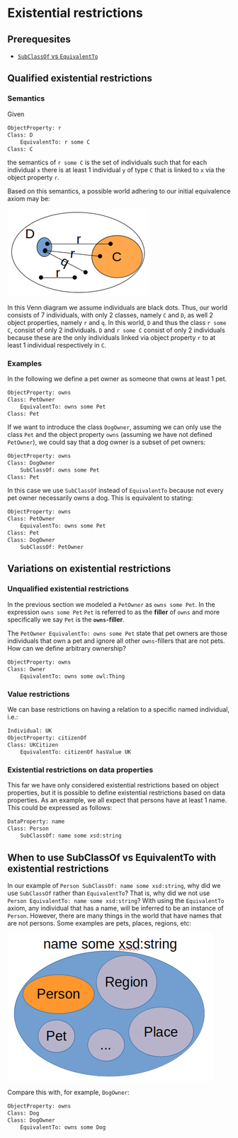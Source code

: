 # Existential restrictions
## Prerequesites
* [`SubClassOf` vs `EquivalentTo`](subClassOf-vs-equivalentTo.md)

## Qualified existential restrictions

### Semantics
Given 

    ObjectProperty: r
    Class: D
        EquivalentTo: r some C
    Class: C

the semantics of 
`r some C` is the set of individuals such that for each
individual `x` there is at least 1 individual `y` of type `C` that is linked to
`x` via the object property `r`.

Based on this semantics, a possible world adhering to our initial equivalence axiom may be:

![](../images/tutorials/existential-restrictions/QualifiedExistentialRestriction.png)

In this Venn diagram we assume individuals are black dots. 
Thus, our world consists of 7 individuals,
with only 2 classes, namely `C` and `D`, as well 2 object properties, namely `r` and `q`. 
In this world, `D` and thus the class `r some C`, consist of only 2 individuals. `D` and
`r some C` consist of only 2 individuals because these are the only individuals linked 
via object property `r` to at least 1 individual respectively in `C`.
 
### Examples
In the following we define a pet owner as someone that owns at least 1 pet.

    ObjectProperty: owns
    Class: PetOwner
        EquivalentTo: owns some Pet
    Class: Pet

If we want to introduce the class `DogOwner`, assuming we can only use the class `Pet`
and the object property `owns` (assuming we have not defined `PetOwner`), we could say 
that a dog owner is a subset of pet owners:

    ObjectProperty: owns
    Class: DogOwner
        SubClassOf: owns some Pet
    Class: Pet

In this case we use `SubClassOf` instead of `EquivalentTo` because not every pet owner
necessarily owns a dog. This is equivalent to stating:

    ObjectProperty: owns
    Class: PetOwner
        EquivalentTo: owns some Pet
    Class: Pet
    Class: DogOwner 
        SubClassOf: PetOwner

## Variations on existential restrictions
### Unqualified existential restrictions
In the previous section we modeled a `PetOwner` as `owns some Pet`. In the expression 
`owns some Pet` `Pet` is referred to as the **filler** of `owns` and more specifically 
we say `Pet` is the **`owns`-filler**. 

The `PetOwner EquivalentTo: owns some Pet` state that pet owners are those individuals 
that own a pet and ignore all other `owns`-fillers that are not pets. How can we define
arbitrary ownership? 

    ObjectProperty: owns
    Class: Owner
        EquivalentTo: owns some owl:Thing

### Value restrictions
We can base restrictions on having a relation to a specific named individual,
i.e.: 

    Individual: UK
    ObjectProperty: citizenOf
    Class: UKCitizen
        EquivalentTo: citizenOf hasValue UK

### Existential restrictions on data properties
This far we have only considered existential restrictions based on object properties, but
it is possible to define existential restrictions based on data properties. As an example,
we all expect that persons have at least 1 name. This could be expressed as follows:

    DataProperty: name
    Class: Person
        SubClassOf: name some xsd:string

## When to use SubClassOf vs EquivalentTo with existential restrictions
In our example of `Person SubClassOf: name some xsd:string`, why did we use `SubClassOf`
rather than `EquivalentTo`? That is, why did we not use
`Person EquivalentTo: name some xsd:string`? With using the `EquivalentTo` axiom, any 
individual that has a name, will be inferred to be an instance of `Person`. However, 
there are many things in the world that have names that are not persons. Some examples are pets,
places, regions, etc:

![](../images/tutorials/existential-restrictions/ExistentialRestrictionsWithSubclassVSEquivalentTo.png)

Compare this with, for example, `DogOwner`:

    ObjectProperty: owns
    Class: Dog
    Class: DogOwner
        EquivalentTo: owns some Dog